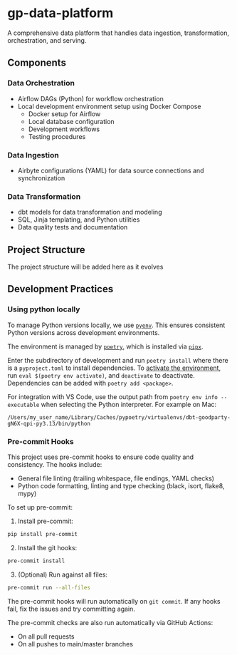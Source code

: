 # gp-data-platform

A comprehensive data platform that handles data ingestion, transformation, orchestration, and serving.

## Components

### Data Orchestration
- Airflow DAGs (Python) for workflow orchestration
- Local development environment setup using Docker Compose
    - Docker setup for Airflow
    - Local database configuration
    - Development workflows
    - Testing procedures

### Data Ingestion
- Airbyte configurations (YAML) for data source connections and synchronization

### Data Transformation
- dbt models for data transformation and modeling
- SQL, Jinja templating, and Python utilities
- Data quality tests and documentation

## Project Structure

The project structure will be added here as it evolves

## Development Practices

### Using python locally

To manage Python versions locally, we use [`pyenv`](https://github.com/pyenv/pyenv?tab=readme-ov-file#installation). This ensures consistent Python versions across development environments.

The environment is managed by [`poetry`](https://python-poetry.org/docs/#installing-with-pipx), which is installed via [`pipx`](https://pipx.pypa.io/stable/installation/).

Enter the subdirectory of development and run `poetry install` where there is a `pyproject.toml` to install dependencies. To [activate the environment](https://python-poetry.org/docs/managing-environments/#bash-csh-zsh), run `eval $(poetry env activate)`, and `deactivate` to deactivate. Dependencies can be added with `poetry add <package>`.

For integration with VS Code, use the output path from `poetry env info --executable` when selecting the Python interpreter. For example on Mac:
```shell
/Users/my_user_name/Library/Caches/pypoetry/virtualenvs/dbt-goodparty-gN6X-qpi-py3.13/bin/python
```

### Pre-commit Hooks

This project uses pre-commit hooks to ensure code quality and consistency. The hooks include:
- General file linting (trailing whitespace, file endings, YAML checks)
- Python code formatting, linting and type checking (black, isort, flake8, mypy)

To set up pre-commit:

1. Install pre-commit:
```bash
pip install pre-commit
```

2. Install the git hooks:
```bash
pre-commit install
```

3. (Optional) Run against all files:
```bash
pre-commit run --all-files
```

The pre-commit hooks will run automatically on `git commit`. If any hooks fail, fix the issues and try committing again.

The pre-commit checks are also run automatically via GitHub Actions:
- On all pull requests
- On all pushes to main/master branches
